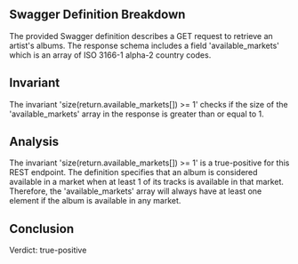 ## Swagger Definition Breakdown
The provided Swagger definition describes a GET request to retrieve an artist's albums. The response schema includes a field 'available_markets' which is an array of ISO 3166-1 alpha-2 country codes.

## Invariant
The invariant 'size(return.available_markets[]) >= 1' checks if the size of the 'available_markets' array in the response is greater than or equal to 1.

## Analysis
The invariant 'size(return.available_markets[]) >= 1' is a true-positive for this REST endpoint. The definition specifies that an album is considered available in a market when at least 1 of its tracks is available in that market. Therefore, the 'available_markets' array will always have at least one element if the album is available in any market.

## Conclusion
Verdict: true-positive
